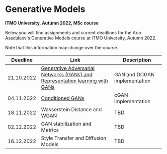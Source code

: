 # Generative Models
**ITMO University, Autumn 2022, MSc course**

Below you will find assignments and current deadlines for the Arip Asadulaev's Generative Models course at ITMO University, Autumn 2022. 

Note that this information may change over the course.

Deadline | Link | Description|
---------|------|-----------|
21.10.2022 | [Generative Adversarial Networks (GANs) and Representation learning with GANs](https://github.com/kotekjedi/GANs-ITMO-2022-Masters/blob/main/Assignment%201/1_gan_dcgan.ipynb)| GAN and DCGAN implementation
04.11.2022 | [Conditioned GANs](https://github.com/kotekjedi/GANs-ITMO-2022-Masters/blob/main/Assignment%202/2_cgan.ipynb)                                                             | cGAN implementation
18.11.2022 | Wasserstein Distance and WGAN | TBD
02.12.2022 | GAN stabilization and Metrics | TBD
16.12.2022 | Style Transfer and Diffusion Models | TBD

